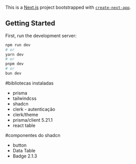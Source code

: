 This is a [Next.js](https://nextjs.org) project bootstrapped with [`create-next-app`](https://nextjs.org/docs/app/api-reference/cli/create-next-app).

## Getting Started

First, run the development server:

```bash
npm run dev
# or
yarn dev
# or
pnpm dev
# or
bun dev
```

#bibliotecas instaladas
- prisma
- tailwindcss
- shadcn
- clerk - autenticação
- clerk/theme
- prisma/client 5.21.1
- react table





#componentes do shadcn
- button
- Data Table
- Badge 2.1.3